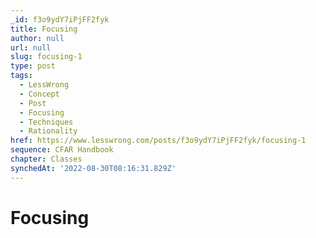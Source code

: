 ```yaml
---
_id: f3o9ydY7iPjFF2fyk
title: Focusing
author: null
url: null
slug: focusing-1
type: post
tags:
  - LessWrong
  - Concept
  - Post
  - Focusing
  - Techniques
  - Rationality
href: https://www.lesswrong.com/posts/f3o9ydY7iPjFF2fyk/focusing-1
sequence: CFAR Handbook
chapter: Classes
synchedAt: '2022-08-30T08:16:31.829Z'
---
```


# Focusing
